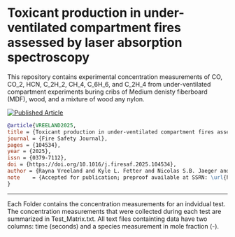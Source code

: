 # Toxicant production in under-ventilated compartment fires assessed by laser absorption spectroscopy

This repository contains experimental concentration measurements of CO, CO_2, HCN, C_2H_2, CH_4, C_6H_6, and C_2H_4 from under-ventilated compartment experiments buring cribs of Medium denisty fiberboard (MDF), wood, and a mixture of wood any nylon.  


[![Published Article](https://img.shields.io/badge/Article-Fire%20Safety%20Journal%20-blue)](https://www.sciencedirect.com/science/article/pii/S0379711225001985)
```bibtex
@article{VREELAND2025,
title = {Toxicant production in under-ventilated compartment fires assessed by laser absorption spectroscopy},
journal = {Fire Safety Journal},
pages = {104534},
year = {2025},
issn = {0379-7112},
doi = {https://doi.org/10.1016/j.firesaf.2025.104534},
author = {Rayna Vreeland and Kyle L. Fetter and Nicolas S.B. Jaeger and Yi Yan and Xiuqi Xi and James L. Urban and Daniel I. Pineda and R. {Mitchell Spearrin}},
note    = {Accepted for publication; preproof available at SSRN: \url{https://www.sciencedirect.com/science/article/pii/S0379711225001985}}
}
```

---

Each Folder contains the concentration measurements for an indvidual test. The concentration measurements that were collected during each test are summarized in Test_Matrix.txt. All text files containting data have two columns: time (seconds) and a species measurement in mole fraction (-).
